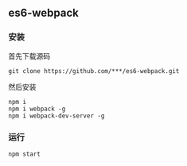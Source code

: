 ## es6-webpack

### 安装

首先下载源码

```shell
git clone https://github.com/***/es6-webpack.git
```

然后安装

```shell
npm i
npm i webpack -g
npm i webpack-dev-server -g
```

### 运行

```shell
npm start
```
